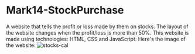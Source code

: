 # Mark14-StockPurchase
A website that tells the profit or loss made by them on stocks. 
The layout of the website changes when the profit/loss is more than 50%. 
This website is made using technologies: HTML, CSS and JavaScript. 
Here's the image of the website:
![stocks-cal](https://user-images.githubusercontent.com/97881261/192104359-d4fd1a70-9414-4d09-bff7-1d80da1e47a8.png)
